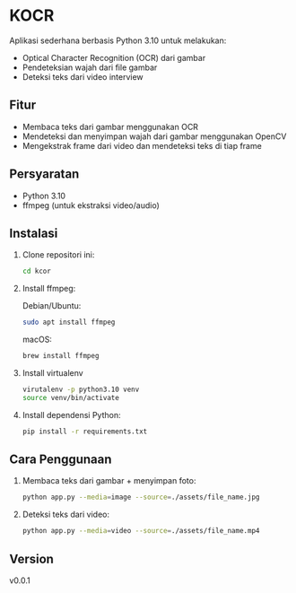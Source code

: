 # KOCR

Aplikasi sederhana berbasis Python 3.10 untuk melakukan:
- Optical Character Recognition (OCR) dari gambar
- Pendeteksian wajah dari file gambar
- Deteksi teks dari video interview

## Fitur

- Membaca teks dari gambar menggunakan OCR
- Mendeteksi dan menyimpan wajah dari gambar menggunakan OpenCV
- Mengekstrak frame dari video dan mendeteksi teks di tiap frame

## Persyaratan

- Python 3.10
- ffmpeg (untuk ekstraksi video/audio)

## Instalasi

1. Clone repositori ini:
    ```bash
    cd kcor
    ```

2. Install ffmpeg:

   Debian/Ubuntu:
    ```bash
    sudo apt install ffmpeg
    ```

   macOS:
    ```bash
    brew install ffmpeg
    ```

3. Install virtualenv
    ```bash
    virutalenv -p python3.10 venv
    source venv/bin/activate
    ```

4. Install dependensi Python:
    ```bash
    pip install -r requirements.txt
    ```

## Cara Penggunaan

1. Membaca teks dari gambar + menyimpan foto:
    ```bash
    python app.py --media=image --source=./assets/file_name.jpg
    ```

2. Deteksi teks dari video:
    ```bash
    python app.py --media=video --source=./assets/file_name.mp4
    ```

## Version
v0.0.1